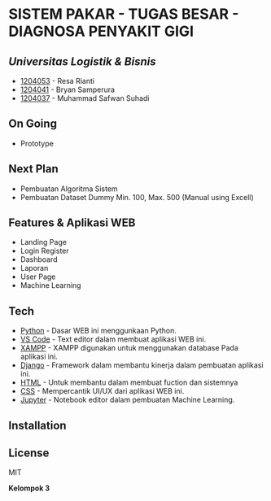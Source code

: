 # SISTEM PAKAR - TUGAS BESAR - DIAGNOSA PENYAKIT GIGI
## _Universitas Logistik & Bisnis_

- [1204053](https://github.com/resa23) - Resa Rianti
- [1204041](https://github.com/BryanFlava) - Bryan Samperura
- [1204037](https://github.com/safwansheamus) - Muhammad Safwan Suhadi

## On Going
- Prototype

## Next Plan
- Pembuatan Algoritma Sistem
- Pembuatan Dataset Dummy Min. 100, Max. 500 (Manual using Excell)

## Features & Aplikasi WEB

- Landing Page
- Login Register
- Dashboard
- Laporan
- User Page
- Machine Learning

## Tech

- [Python](https://www.python.org/) - Dasar WEB ini menggunkaan Python.
- [VS Code](https://code.visualstudio.com/) - Text editor dalam membuat aplikasi WEB ini.
- [XAMPP](https://www.apachefriends.org/) - XAMPP digunakan untuk menggunakan database Pada aplikasi ini.
- [Django](https://www.djangoproject.com/) - Framework dalam membantu kinerja dalam pembuatan aplikasi ini.
- [HTML](https://www.w3schools.com/html/) - Untuk membantu dalam membuat fuction dan sistemnya
- [CSS](https://www.w3schools.com/css/) - Mempercantik UI/UX dari aplikasi WEB ini.
- [Jupyter](https://jupyter.org/) - Notebook editor dalam pembuatan Machine Learning.


## Installation


## License

MIT

**Kelompok 3**
